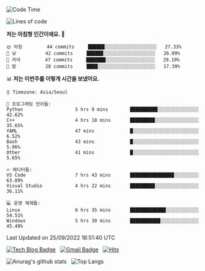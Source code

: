 <!-- ### Hi there 👋 -->

<!--
**dnchoi/dnchoi** is a ✨ _special_ ✨ repository because its `README.md` (this file) appears on your GitHub profile.

Here are some ideas to get you started:

- 🔭 I’m currently working on ...
- 🌱 I’m currently learning ...
- 👯 I’m looking to collaborate on ...
- 🤔 I’m looking for help with ...
- 💬 Ask me about ...
- 📫 How to reach me: ...
- 😄 Pronouns: ...
- ⚡ Fun fact: ...
-->

<!--START_SECTION:waka-->
![Code Time](http://img.shields.io/badge/Code%20Time-179%20hrs%2027%20mins-blue)

![Lines of code](https://img.shields.io/badge/%EC%A0%80%EB%8A%94%20%EC%97%AC%ED%83%9C%EA%B9%8C%EC%A7%80%20-59%20Thousand%20%EC%A4%84%EC%9D%98%20%EC%BD%94%EB%93%9C%EB%A5%BC%20%EC%9E%91%EC%84%B1%ED%96%88%EC%96%B4%EC%9A%94.-blue)

**저는 아침형 인간이에요. 🐤** 

```text
🌞 아침         44 commits     ██████░░░░░░░░░░░░░░░░░░░   27.33% 
🌆 낮　         42 commits     ██████░░░░░░░░░░░░░░░░░░░   26.09% 
🌃 저녁         47 commits     ███████░░░░░░░░░░░░░░░░░░   29.19% 
🌙 밤　         28 commits     ████░░░░░░░░░░░░░░░░░░░░░   17.39%

```


📊 **저는 이번주를 이렇게 시간을 보냈어요.** 

```text
⌚︎ Timezone: Asia/Seoul

💬 프로그래밍 언어들: 
Python                   5 hrs 9 mins        ██████████░░░░░░░░░░░░░░░   42.62% 
C++                      4 hrs 18 mins       █████████░░░░░░░░░░░░░░░░   35.65% 
YAML                     47 mins             █░░░░░░░░░░░░░░░░░░░░░░░░   6.52% 
Bash                     43 mins             █░░░░░░░░░░░░░░░░░░░░░░░░   5.96% 
Other                    41 mins             █░░░░░░░░░░░░░░░░░░░░░░░░   5.65%

🔥 에디터들: 
VS Code                  7 hrs 43 mins       ████████████████░░░░░░░░░   63.89% 
Visual Studio            4 hrs 22 mins       █████████░░░░░░░░░░░░░░░░   36.11%

💻 운영 체제들: 
Linux                    6 hrs 35 mins       █████████████░░░░░░░░░░░░   54.51% 
Windows                  5 hrs 30 mins       ███████████░░░░░░░░░░░░░░   45.49%

```


 Last Updated on 25/09/2022 18:51:40 UTC
<!--END_SECTION:waka-->


[![Tech Blog Badge](http://img.shields.io/badge/-Tech%20blog-black?style=flat-square&logo=github&link=https://zzsza.github.io/)](https://dnchoi.github.io/)
&nbsp;
[![Gmail Badge](https://img.shields.io/badge/Gmail-d14836?style=flat-square&logo=Gmail&logoColor=white&link=mailto:snugyun01@gmail.com)](mailto:dongnyeokc@gmail.com)
&nbsp;
[![Hits](https://hits.seeyoufarm.com/api/count/incr/badge.svg?url=https%3A%2F%2Fgithub.com%2Fgjbae1212%2Fhit-counter&count_bg=%233D7CC8&title_bg=%23555555&icon=&icon_color=%23E7E7E7&title=hits&edge_flat=false)](https://hits.seeyoufarm.com)

![Anurag's github stats](https://github-readme-stats.vercel.app/api?username=dnchoi&show_icons=true&theme=tokyonight)
&nbsp;
![Top Langs](https://github-readme-stats.vercel.app/api/top-langs/?username=dnchoi&layout=compact&theme=tokyonight)

<div align='center'>
